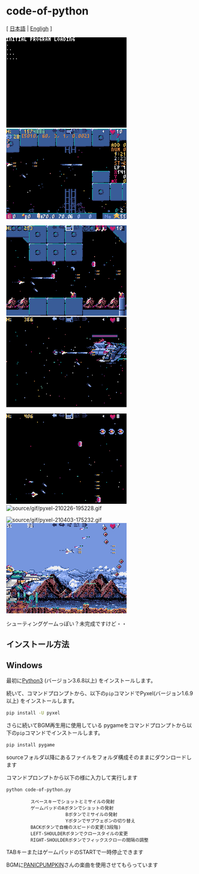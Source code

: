# code-of-python

[ [日本語](README.md) | [Engligh](README.ENG.md) ]

![source/gif/pyxel-210222-065611.gif](source/gif/pyxel-210222-065611.gif)
![source/gif/pyxel-210222-065611.gif](source/gif/pyxel-210222-065917.gif)

![source/gif/pyxel-210226-194506.gif](source/gif/pyxel-210226-194506.gif)
![source/gif/pyxel-210226-194639.gif](source/gif/pyxel-210226-194639.gif)

![source/gif/pyxel-210226-194737.gif](source/gif/pyxel-210226-194737.gif)
![source/gif/pyxel-210226-195228.gif](source/gif/pyxel-210226-195228.gif)

![source/gif/pyxel-210403-175232.gif](source/gif/pyxel-210403-175232.gif)
![source/gif/pyxel-210403-175305.gif](source/gif/pyxel-210403-175305.gif)

シューティングゲームっぽい？未完成ですけど・・

## インストール方法
## Windows



最初に[Python3](https://www.python.org/) (バージョン3.6.8以上) をインストールします。

続いて、コマンドプロンプトから、以下の`pip`コマンドでPyxel(バージョン1.6.9以上) をインストールします。

```sh
pip install -U pyxel
```

さらに続いてBGM再生用に使用している pygameをコマンドプロンプトから以下の`pip`コマンドでインストールします。

```sh
pip install pygame 
```
sourceフォルダ以降にあるファイルをフォルダ構成そのままにダウンロードします

コマンドプロンプトから以下の様に入力して実行します

```sh
python code-of-python.py
```
             スペースキーでショットとミサイルの発射
             ゲームパッドのAボタンでショットの発射
                          Bボタンでミサイルの発射
                          Yボタンでサブウェポンの切り替え
             BACKボタンで自機のスピードの変更(3段階)
             LEFT-SHOULDERボタンでクロースタイルの変更
             RIGHT-SHOULDERボタンでフィックスクローの間隔の調整

TABキーまたはゲームパッドのSTARTで一時停止できます

BGMに[PANICPUMPKIN](http://pansound.com/panicpumpkin/)さんの楽曲を使用させてもらっています



